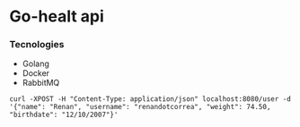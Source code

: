 # Go-healt api

### Tecnologies
 - Golang
 - Docker
 - RabbitMQ

`curl -XPOST -H "Content-Type: application/json" localhost:8080/user -d '{"name": "Renan", "username": "renandotcorrea", "weight": 74.50, "birthdate": "12/10/2007"}'`